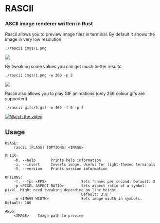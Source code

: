 # RASCII
### ASCII image renderer written in Rust

Rascii allows you to preview image files in terminal.
By default it shows the image in very low resolution.

```./rascii imgs/1.png```

![](https://raw.githubusercontent.com/mightykho/rascii/master/readme/1.png)


By tweaking some values you can get much better results.

```./rascii imgs/1.png -w 260 -p 2```

![](https://raw.githubusercontent.com/mightykho/rascii/master/readme/2.png)


Rascii also allows you to play GIF animations (only 256 colour gifs are supported)

```./rascii gifs/5.gif -w 460 -f 6 -p 3```

[![Watch the video](https://raw.githubusercontent.com/mightykho/rascii/master/readme/3.png)](https://youtu.be/RAfJnAe2HhA)

## Usage
```
USAGE:
    rascii [FLAGS] [OPTIONS] <IMAGE>

FLAGS:
    -h, --help       Prints help information
    -i, --invert     Inverts image. Useful for light-themed terminals
    -V, --version    Prints version information

OPTIONS:
    -f, --fps <FPS>                Sets frames per second. Default: 2
    -p <PIXEL ASPECT RATIO>        Sets aspect ratio of a symbol-pixel. Might need tweaking depending on line height.
                                   Default: 3.0
    -w <IMAGE WIDTH>               Sets image width in symbols. Default: 100

ARGS:
    <IMAGE>    Image path to preview
```
